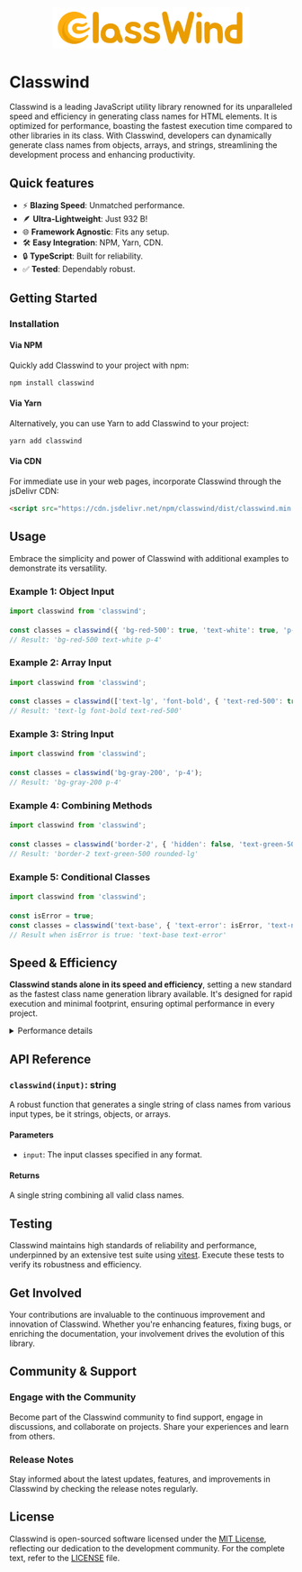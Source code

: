 <p align="center">
  <img src="./assets/classwind.png" width="350" title="hover text">
</p>

# Classwind

Classwind is a leading JavaScript utility library renowned for its unparalleled speed and efficiency in generating class names for HTML elements. It is optimized for performance, boasting the fastest execution time compared to other libraries in its class. With Classwind, developers can dynamically generate class names from objects, arrays, and strings, streamlining the development process and enhancing productivity.

## Quick features

- ⚡ **Blazing Speed**: Unmatched performance.
- 🪶 **Ultra-Lightweight**: Just 932 B!
- 🌐 **Framework Agnostic**: Fits any setup.
- 🛠️ **Easy Integration**: NPM, Yarn, CDN.
- 🔒 **TypeScript**: Built for reliability.
- ✅ **Tested**: Dependably robust.

## Getting Started

### Installation

#### Via NPM

Quickly add Classwind to your project with npm:

```sh
npm install classwind
```

#### Via Yarn

Alternatively, you can use Yarn to add Classwind to your project:

```sh
yarn add classwind
```

#### Via CDN

For immediate use in your web pages, incorporate Classwind through the jsDelivr CDN:

```html
<script src="https://cdn.jsdelivr.net/npm/classwind/dist/classwind.min.js"></script>
```

## Usage

Embrace the simplicity and power of Classwind with additional examples to demonstrate its versatility.

### Example 1: Object Input

```javascript
import classwind from 'classwind';

const classes = classwind({ 'bg-red-500': true, 'text-white': true, 'p-4': true });
// Result: 'bg-red-500 text-white p-4'
```

### Example 2: Array Input

```javascript
import classwind from 'classwind';

const classes = classwind(['text-lg', 'font-bold', { 'text-red-500': true }]);
// Result: 'text-lg font-bold text-red-500'
```

### Example 3: String Input

```javascript
import classwind from 'classwind';

const classes = classwind('bg-gray-200', 'p-4');
// Result: 'bg-gray-200 p-4'
```

### Example 4: Combining Methods

```javascript
import classwind from 'classwind';

const classes = classwind('border-2', { 'hidden': false, 'text-green-500': true }, ['rounded-lg']);
// Result: 'border-2 text-green-500 rounded-lg'
```

### Example 5: Conditional Classes

```javascript
import classwind from 'classwind';

const isError = true;
const classes = classwind('text-base', { 'text-error': isError, 'text-normal': !isError });
// Result when isError is true: 'text-base text-error'
```

## **Speed & Efficiency**

**Classwind stands alone in its speed and efficiency**, setting a new standard as the fastest class name generation library available. It's designed for rapid execution and minimal footprint, ensuring optimal performance in every project.
<details>
<summary>Performance details</summary>

Here's the comparison of each library's performance relative to the fastest in their respective categories:

### Strings

**classwind**: `Fastest`

| Library    | Operations per Second                 |
|------------|---------------------------------------|
| classcat*  | 9,105,072 ops/sec ±1.23% (93 runs sampled) |
| classnames | 8,045,903 ops/sec ±3.51% (95 runs sampled) |
| clsx       | 12,688,879 ops/sec ±0.33% (95 runs sampled)|
| classwind  | 13,019,855 ops/sec ±0.69% (94 runs sampled)|

### Objects

**classwind**: `Fastest`

| Library    | Operations per Second                 |
|------------|---------------------------------------|
| classcat*  | 9,870,900 ops/sec ±0.47% (96 runs sampled) |
| classnames | 7,653,758 ops/sec ±0.43% (97 runs sampled) |
| clsx       | 8,723,821 ops/sec ±3.15% (93 runs sampled) |
| classwind  | 10,472,793 ops/sec ±0.47% (95 runs sampled)|

### Arrays

**classwind**: `Fastest`
| Library    | Operations per Second                 |
|------------|---------------------------------------|
| classcat*  | 10,134,461 ops/sec ±0.35% (96 runs sampled)|
| classnames | 4,402,990 ops/sec ±0.72% (96 runs sampled) |
| clsx       | 10,919,566 ops/sec ±0.95% (96 runs sampled)|
| classwind  | 12,371,004 ops/sec ±0.43% (98 runs sampled)|

### Nested Arrays

**classwind**: `Fastest`

| Library    | Operations per Second                 |
|------------|---------------------------------------|
| classcat*  | 8,340,203 ops/sec ±0.48% (98 runs sampled) |
| classnames | 2,653,104 ops/sec ±0.52% (97 runs sampled) |
| clsx       | 8,788,685 ops/sec ±0.52% (97 runs sampled) |
| classwind  | 9,889,578 ops/sec ±0.69% (96 runs sampled) |

### Nested Arrays with Objects

**classwind**: `Fastest`

| Library    | Operations per Second                 |
|------------|---------------------------------------|
| classcat*  | 5,448,237 ops/sec ±0.55% (99 runs sampled)|
| classnames | 3,078,118 ops/sec ±0.47% (98 runs sampled)|
| clsx       | 6,143,398 ops/sec ±0.70% (99 runs sampled)|
| classwind  | 7,208,420 ops/sec ±0.54% (97 runs sampled)|

### Mixed

**classwind**: `Fastest`

| Library    | Operations per Second                 |
|------------|---------------------------------------|
| classcat*  | 7,354,585 ops/sec ±0.64% (97 runs sampled) |
| classnames | 5,085,826 ops/sec ±0.53% (97 runs sampled) |
| clsx       | 9,424,116 ops/sec ±0.56% (94 runs sampled) |
| classwind  | 10,192,520 ops/sec ±0.64% (97 runs sampled)|

### Mixed (Bad Data)

**classwind**: `Fastest`

| Library    | Operations per Second                 |
|------------|---------------------------------------|
| classcat*  | 2,701,503 ops/sec ±0.48% (96 runs sampled)|
| classnames | 2,403,735 ops/sec ±0.61% (96 runs sampled)|
| clsx       | 3,389,576 ops/sec ±3.83% (95 runs sampled)|
| classwind  | 3,837,358 ops/sec ±1.22% (96 runs sampled)|

</details>

## API Reference

### `classwind(input)`: string

A robust function that generates a single string of class names from various input types, be it strings, objects, or arrays.

#### Parameters

- `input`: The input classes specified in any format.

#### Returns

A single string combining all valid class names.

## Testing

Classwind maintains high standards of reliability and performance, underpinned by an extensive test suite using [vitest](https://github.com/aleclarson/vitest). Execute these tests to verify its robustness and efficiency.

## Get Involved

Your contributions are invaluable to the continuous improvement and innovation of Classwind. Whether you're enhancing features, fixing bugs, or enriching the documentation, your involvement drives the evolution of this library.

## Community & Support

### Engage with the Community

Become part of the Classwind community to find support, engage in discussions, and collaborate on projects. Share your experiences and learn from others.

### Release Notes

Stay informed about the latest updates, features, and improvements in Classwind by checking the release notes regularly.

## License

Classwind is open-sourced software licensed under the [MIT License](https://opensource.org/licenses/MIT), reflecting our dedication to the development community. For the complete text, refer to the [LICENSE](https://github.com/jalalazimi/classwind/blob/main/LICENSE) file.
